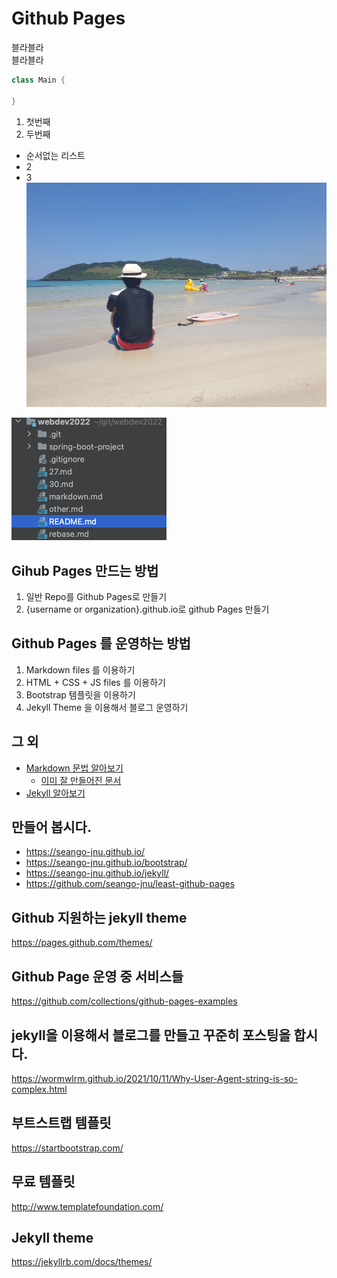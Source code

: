 
# Github Pages
블라블라  
블라블라

```java
class Main {
    
}
```



1. 첫번째
2. 두번째

- 순서없는 리스트
- 2
- 3
![bg](assets/images/background.jpg)


![img.png](assets/images/img.png)

## Gihub Pages 만드는 방법
1. 일반 Repo를 Github Pages로 만들기
2. {username or organization}.github.io로 github Pages 만들기

## Github Pages 를 운영하는 방법
1. Markdown files 를 이용하기
2. HTML + CSS + JS files 를 이용하기
3. Bootstrap 템플릿을 이용하기
4. Jekyll Theme 을 이용해서 블로그 운영하기

## 그 외
- [Markdown 문법 알아보기](markdown)
  - [이미 잘 만들어진 문서](https://gist.github.com/ihoneymon/652be052a0727ad59601)
- [Jekyll 알아보기](https://jekyllrb.com/docs/step-by-step/01-setup/)

## 만들어 봅시다.
- <https://seango-jnu.github.io/>
- <https://seango-jnu.github.io/bootstrap/>
- <https://seango-jnu.github.io/jekyll/>
- <https://github.com/seango-jnu/least-github-pages>

## Github 지원하는 jekyll theme
<https://pages.github.com/themes/>  

## Github Page 운영 중 서비스들
<https://github.com/collections/github-pages-examples>

## jekyll을 이용해서 블로그를 만들고 꾸준히 포스팅을 합시다.
<https://wormwlrm.github.io/2021/10/11/Why-User-Agent-string-is-so-complex.html>

## 부트스트랩 템플릿
<https://startbootstrap.com/>

## 무료 템플릿
<http://www.templatefoundation.com/>

## Jekyll theme
<https://jekyllrb.com/docs/themes/>
